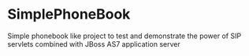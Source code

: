 SimplePhoneBook
===============

Simple phonebook like project to test and demonstrate the power of SIP servlets combined with JBoss AS7 application server